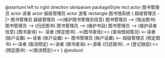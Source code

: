 @startuml
left to right direction
skinparam packageStyle rect
actor 图书管理员
actor 读者
actor 超级管理员
actor 游客
rectangle 图书馆系统 {
    超级管理员 -|> 图书管理员
    超级管理员 -->(维护图书管理员信息)
    图书管理员 --> (借出图书)
    图书管理员 --> (归还图书)
    图书管理员 --> (维护书目)
    图书管理员 --> (维护读者信息)
    (图书查询) <-- 读者
    (预定图书) .->(图书查询):<<include>>
    (查询借阅情况) <--读者
    (账户设置) <--读者
    (账户设置) <-- 图书管理员
    (账户设置) <-- 超级管理员
    (预定图书) <--读者
    (取消预定) <--读者
    (图书查询) <--游客
    (归还图书) .-> (登记赔偿):<<extend>>
    (预定图书) .->(取消预定):<<extend>>
  }
@enduml